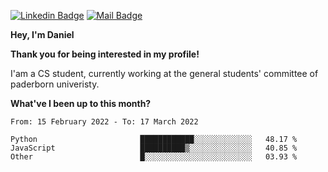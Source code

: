 [![Linkedin Badge](https://img.shields.io/badge/-LinkedIn-0e76a8?style=flat-square&logo=Linkedin&logoColor=white)](https://www.linkedin.com/in/daniel-negi-592ba3223/)
[![Mail Badge](https://img.shields.io/badge/Gmail-D14836?style=flat-square&logo=gmail&logoColor=white)](mailto:daniel.ravi.negi@googlemail.com)

**Hey, I'm Daniel**

**Thank you for being interested in my profile!**

I'am a CS student, currently working at the general students' committee of paderborn univeristy.

**What've I been up to this month?** 

<!--START_SECTION:waka-->

```text
From: 15 February 2022 - To: 17 March 2022

Python                       ████████████░░░░░░░░░░░░░   48.17 %
JavaScript                   ██████████▒░░░░░░░░░░░░░░   40.85 %
Other                        █░░░░░░░░░░░░░░░░░░░░░░░░   03.93 %
```

<!--END_SECTION:waka-->
